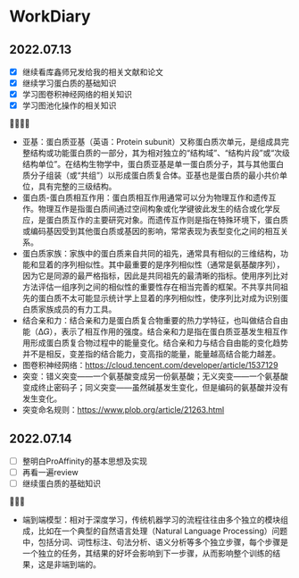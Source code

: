 # WorkDiary
## 2022.07.13
- [x] 继续看库鑫师兄发给我的相关文献和论文
- [x] 继续学习蛋白质的基础知识
- [x] 学习图卷积神经网络的相关知识
- [x] 学习图池化操作的相关知识

:tada::tada::tada::tada:

- 亚基：蛋白质亚基（英语：Protein subunit）又称蛋白质次单元，是组成具完整结构或功能蛋白质的一部分，其为相对独立的“结构域”、“结构片段”或“次级结构单位”。在结构生物学中，蛋白质亚基是单一蛋白质分子，其与其他蛋白质分子组装（或“共组”）以形成蛋白质复合体。亚基也是蛋白质的最小共价单位，具有完整的三级结构。
- 蛋白质-蛋白质相互作用：蛋白质相互作用通常可以分为物理互作和遗传互作。物理互作是指蛋白质间通过空间构象或化学键彼此发生的结合或化学反应，是蛋白质互作的主要研究对象。而遗传互作则是指在特殊环境下，蛋白质或编码基因受到其他蛋白质或基因的影响，常常表现为表型变化之间的相互关系。
- 蛋白质家族：家族中的蛋白质来自共同的祖先，通常具有相似的三维结构，功能和显着的序列相似性。其中最重要的是序列相似性（通常是氨基酸序列），因为它是同源的最严格指标，因此是共同祖先的最清晰的指标。使用序列比对方法评估一组序列之间的相似性的重要性存在相当完善的框架。不共享共同祖先的蛋白质不太可能显示统计学上显着的序列相似性，使序列比对成为识别蛋白质家族成员的有力工具。
- 结合亲和力：结合亲和力是蛋白质复合物重要的热力学特征，也叫做结合自由能（Δ𝐺），表示了相互作用的强度。结合亲和力是指在蛋白质亚基发生相互作用形成蛋白质复合物过程中的能量变化。结合亲和力与结合自由能的变化趋势并不是相反，变差指的结合能力，变高指的能量，能量越高结合能力越差。
- 图卷积神经网络：https://cloud.tencent.com/developer/article/1537129
- 突变：错义突变——一个氨基酸变成另一份氨基酸；无义突变——一个氨基酸变成终止密码子；同义突变——虽然碱基发生变化，但是编码的氨基酸并没有发生变化。
- 突变命名规则：https://www.plob.org/article/21263.html


## 2022.07.14
- [ ] 整明白ProAffinity的基本思想及实现
- [ ] 再看一遍review
- [ ] 继续蛋白质的基础知识

:tada::tada::tada:

- 端到端模型：相对于深度学习，传统机器学习的流程往往由多个独立的模块组成，比如在一个典型的自然语言处理（Natural Language Processing）问题中，包括分词、词性标注、句法分析、语义分析等多个独立步骤，每个步骤是一个独立的任务，其结果的好坏会影响到下一步骤，从而影响整个训练的结果，这是非端到端的。
